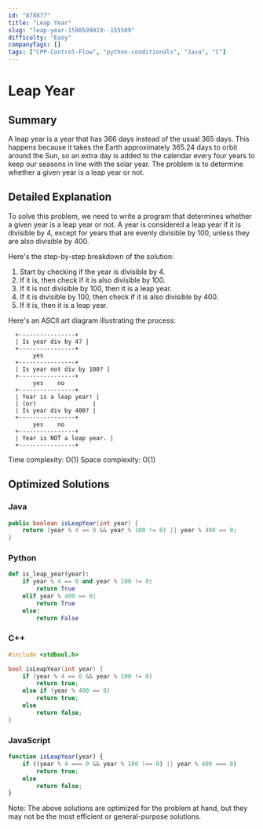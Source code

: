 ```yaml
---
id: "878877"
title: "Leap Year"
slug: "leap-year-1598599919--155509"
difficulty: "Easy"
companyTags: []
tags: ["CPP-Control-Flow", "python-conditionals", "Java", "C"]
---
```


**Leap Year**
=====

## Summary
A leap year is a year that has 366 days instead of the usual 365 days. This happens because it takes the Earth approximately 365.24 days to orbit around the Sun, so an extra day is added to the calendar every four years to keep our seasons in line with the solar year. The problem is to determine whether a given year is a leap year or not.

## Detailed Explanation
To solve this problem, we need to write a program that determines whether a given year is a leap year or not. A year is considered a leap year if it is divisible by 4, except for years that are evenly divisible by 100, unless they are also divisible by 400.

Here's the step-by-step breakdown of the solution:

1. Start by checking if the year is divisible by 4.
2. If it is, then check if it is also divisible by 100.
3. If it is not divisible by 100, then it is a leap year.
4. If it is divisible by 100, then check if it is also divisible by 400.
5. If it is, then it is a leap year.

Here's an ASCII art diagram illustrating the process:

```
  +----------------+
  | Is year div by 4? |
  +----------------+
       yes
  +----------------+
  | Is year not div by 100? |
  +----------------+
       yes    no
  +----------------+
  | Year is a leap year! |
  | (or)                |
  | Is year div by 400? |
  +----------------+
       yes    no
  +----------------+
  | Year is NOT a leap year. |
  +----------------+
```

Time complexity: O(1)
Space complexity: O(1)

## Optimized Solutions

### Java
```java
public boolean isLeapYear(int year) {
    return (year % 4 == 0 && year % 100 != 0) || year % 400 == 0;
}
```

### Python
```python
def is_leap_year(year):
    if year % 4 == 0 and year % 100 != 0:
        return True
    elif year % 400 == 0:
        return True
    else:
        return False
```

### C++
```cpp
#include <stdbool.h>

bool isLeapYear(int year) {
    if (year % 4 == 0 && year % 100 != 0)
        return true;
    else if (year % 400 == 0)
        return true;
    else
        return false;
}
```

### JavaScript
```javascript
function isLeapYear(year) {
    if ((year % 4 === 0 && year % 100 !== 0) || year % 400 === 0)
        return true;
    else
        return false;
}
```
Note: The above solutions are optimized for the problem at hand, but they may not be the most efficient or general-purpose solutions.